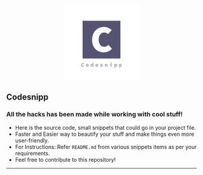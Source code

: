 <p align="center" ><a href="https://github.com/purveshmakode24/snippets" target="_blank" rel="noopener noreferrer"><img width="200" src="assets/logo/codesnipp-logo.png" alt="system monitor logo"></a></p>
<h2>Codesnipp</h2>

### All the hacks has been made while working with cool stuff! 
- Here is the source code, small snippets that could go in your project file.
- Faster and Easier way to beautify your stuff and make things even more user-friendly.
- For Instructions: Refer `README.md` from various snippets items as per your requirements. 
- Feel free to contribute to this repository!
-----------------------------------------------------


